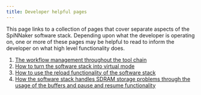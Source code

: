 ```yaml
---
title: Developer helpful pages
---
```


This page links to a collection of pages that cover separate aspects of the SpiNNaker software stack. Depending upon what the developer is operating on, one or more of these pages may be helpful to read to inform the developer on what high level functionality does. 

1. [The workflow management throughout the tool chain](MappingAlgorithms.html)
1. [How to turn the software stack into virtual mode](VirtualMode.html)
1. [How to use the reload functionality of the software stack](ReloadFunctionality.html)
1. [How the software stack handles SDRAM storage problems through the usage of the buffers and pause and resume functionality](BufferManager)

